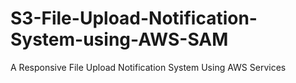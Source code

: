 # S3-File-Upload-Notification-System-using-AWS-SAM
A  Responsive File Upload Notification System Using AWS Services
